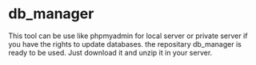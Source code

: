 # db_manager

This tool can be use like phpmyadmin for local server or private server if you have the rights to update databases.
the repositary db_manager is ready to be used.
Just download it and unzip it in your server.
